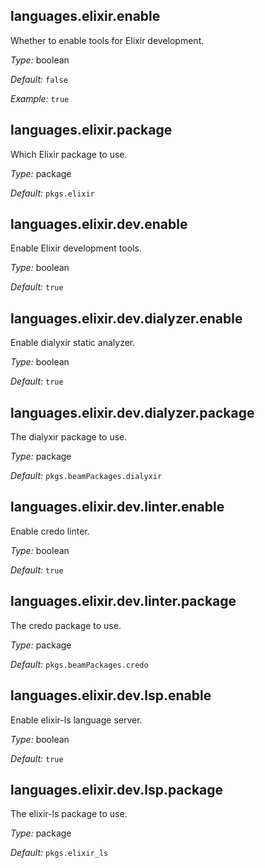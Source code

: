 [comment]: # (Do not edit this file as it is autogenerated. Go to docs/individual-docs if you want to make edits.)


[comment]: # (Please add your documentation on top of this line)

## languages\.elixir\.enable



Whether to enable tools for Elixir development\.



*Type:*
boolean



*Default:*
` false `



*Example:*
` true `



## languages\.elixir\.package



Which Elixir package to use\.



*Type:*
package



*Default:*
` pkgs.elixir `



## languages\.elixir\.dev\.enable



Enable Elixir development tools\.



*Type:*
boolean



*Default:*
` true `



## languages\.elixir\.dev\.dialyzer\.enable

Enable dialyxir static analyzer\.



*Type:*
boolean



*Default:*
` true `



## languages\.elixir\.dev\.dialyzer\.package



The dialyxir package to use\.



*Type:*
package



*Default:*
` pkgs.beamPackages.dialyxir `



## languages\.elixir\.dev\.linter\.enable



Enable credo linter\.



*Type:*
boolean



*Default:*
` true `



## languages\.elixir\.dev\.linter\.package



The credo package to use\.



*Type:*
package



*Default:*
` pkgs.beamPackages.credo `



## languages\.elixir\.dev\.lsp\.enable



Enable elixir-ls language server\.



*Type:*
boolean



*Default:*
` true `



## languages\.elixir\.dev\.lsp\.package



The elixir-ls package to use\.



*Type:*
package



*Default:*
` pkgs.elixir_ls `
